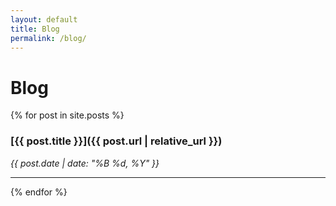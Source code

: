 ```yaml
---
layout: default
title: Blog
permalink: /blog/
---
```


# Blog

{% for post in site.posts %}
  
### [{{ post.title }}]({{ post.url | relative_url }})  
*{{ post.date | date: "%B %d, %Y" }}*

---  

{% endfor %}